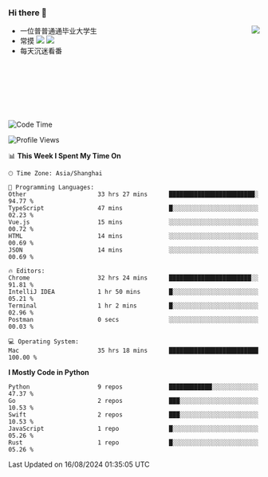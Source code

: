 ### Hi there 👋


<a href="https://github.com/yanlc39">
  <img align="right" src="https://github-readme-stats.vercel.app/api?username=yanlc39&show_icons=true&hide_border=true&icon_color=586069&title_color=a0a9af">
</a>

- 一位普普通通毕业大学生
- 常摸 ![](https://img.shields.io/badge/-Python-3e74a2?style=flat-square&logo=Python&logoColor=fff) ![](https://img.shields.io/badge/-C%2B%2B-brightgreen?style=flat-square)
- 每天沉迷看番



<br><br><br><br><br><br>


<!--START_SECTION:waka-->
![Code Time](http://img.shields.io/badge/Code%20Time-210%20hrs%2051%20mins-blue)

![Profile Views](http://img.shields.io/badge/Profile%20Views-0-blue)

📊 **This Week I Spent My Time On** 

```text
🕑︎ Time Zone: Asia/Shanghai

💬 Programming Languages: 
Other                    33 hrs 27 mins      ████████████████████████░   94.77 % 
TypeScript               47 mins             █░░░░░░░░░░░░░░░░░░░░░░░░   02.23 % 
Vue.js                   15 mins             ░░░░░░░░░░░░░░░░░░░░░░░░░   00.72 % 
HTML                     14 mins             ░░░░░░░░░░░░░░░░░░░░░░░░░   00.69 % 
JSON                     14 mins             ░░░░░░░░░░░░░░░░░░░░░░░░░   00.69 % 

🔥 Editors: 
Chrome                   32 hrs 24 mins      ███████████████████████░░   91.81 % 
IntelliJ IDEA            1 hr 50 mins        █░░░░░░░░░░░░░░░░░░░░░░░░   05.21 % 
Terminal                 1 hr 2 mins         █░░░░░░░░░░░░░░░░░░░░░░░░   02.96 % 
Postman                  0 secs              ░░░░░░░░░░░░░░░░░░░░░░░░░   00.03 % 

💻 Operating System: 
Mac                      35 hrs 18 mins      █████████████████████████   100.00 % 
```

**I Mostly Code in Python** 

```text
Python                   9 repos             ████████████░░░░░░░░░░░░░   47.37 % 
Go                       2 repos             ███░░░░░░░░░░░░░░░░░░░░░░   10.53 % 
Swift                    2 repos             ███░░░░░░░░░░░░░░░░░░░░░░   10.53 % 
JavaScript               1 repo              █░░░░░░░░░░░░░░░░░░░░░░░░   05.26 % 
Rust                     1 repo              █░░░░░░░░░░░░░░░░░░░░░░░░   05.26 % 
```




 Last Updated on 16/08/2024 01:35:05 UTC
<!--END_SECTION:waka-->
